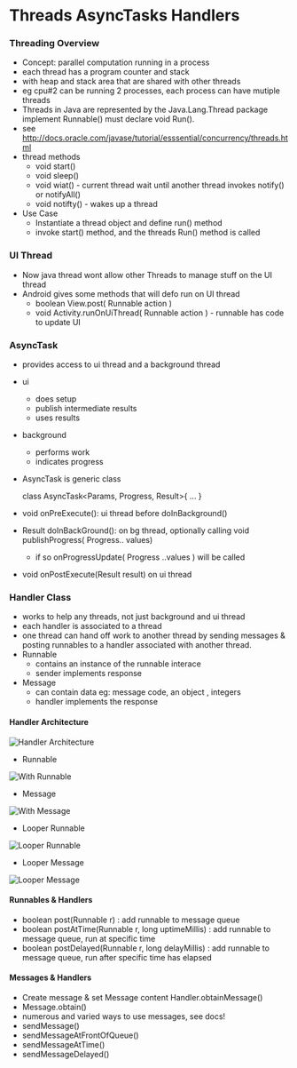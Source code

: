 Threads AsyncTasks Handlers
=============================

### Threading Overview

- Concept: parallel computation running in a process
- each thread has a program counter and stack
- with heap and stack area that are shared with other threads
- eg cpu#2 can be running 2 processes, each process can have mutiple threads
- Threads in Java are represented by the Java.Lang.Thread package implement Runnable() must declare void Run().
- see http://docs.oracle.com/javase/tutorial/esssential/concurrency/threads.html
- thread methods
    - void start()
    - void sleep() 
    - void wiat() - current thread wait until another thread invokes notify() or notifyAll()
    - void notifty() - wakes up a thread
- Use Case    
    - Instantiate a thread object and define run() method
    - invoke start() method, and the threads Run() method is called

### UI Thread 

- Now java thread wont allow other Threads to manage stuff on the UI thread
- Android gives some methods that will defo run on UI thread
    - boolean View.post( Runnable action )
    - void Activity.runOnUiThread( Runnable action ) - runnable has code to update UI 

### AsyncTask 

- provides access to ui thread and a background thread
- ui 
    - does setup
    - publish intermediate results
    - uses results
- background
    - performs work
    - indicates progress

- AsyncTask is generic class

     class AsyncTask<Params, Progress, Result>{
         ...
     }

- void onPreExecute(): ui thread before doInBackground()
- Result doInBackGround(): on bg thread, optionally calling void publishProgress( Progress.. values)
    - if so onProgressUpdate( Progress ..values ) will be called
- void onPostExecute(Result result) on ui thread

### Handler Class

- works to help any threads, not just background and ui thread
- each handler is associated to a thread
- one thread can hand off work to another thread by sending messages & posting runnables to a handler associated with another thread.
- Runnable
    - contains an instance of the runnable interace
    - sender implements response
- Message
    - can contain data eg: message code, an object , integers 
    - handler implements the response

#### Handler Architecture

![Handler Architecture](https://raw.github.com/vichou/coursera/master/Programming%20mobile%20applications%20for%20Android%20-%20University%20of%20Maryland/pics/androidhandlerarch.png)

- Runnable

![With Runnable](https://raw.github.com/vichou/coursera/master/Programming%20mobile%20applications%20for%20Android%20-%20University%20of%20Maryland/pics/androidhandlerarchrunnable.png)

- Message

![With Message](https://raw.github.com/vichou/coursera/master/Programming%20mobile%20applications%20for%20Android%20-%20University%20of%20Maryland/pics/androidhandlerarchmessage.png)

- Looper Runnable

![Looper Runnable](https://raw.github.com/vichou/coursera/master/Programming%20mobile%20applications%20for%20Android%20-%20University%20of%20Maryland/pics/androidhandlerarchlooperrunnable.png)

- Looper Message

![Looper Message](https://raw.github.com/vichou/coursera/master/Programming%20mobile%20applications%20for%20Android%20-%20University%20of%20Maryland/pics/androidhandlerarchloopermessage.png)

#### Runnables & Handlers

- boolean post(Runnable r) : add runnable to message queue
- boolean postAtTime(Runnable r, long uptimeMillis) : add runnable to message queue, run at specific time
- boolean postDelayed(Runnable r, long delayMillis) : add runnable to message queue, run after specific time has elapsed

#### Messages & Handlers

- Create message & set Message content Handler.obtainMessage()
- Message.obtain()
- numerous and varied ways to use messages, see docs!
- sendMessage()
- sendMessageAtFrontOfQueue()
- sendMessageAtTime()
- sendMessageDelayed()






